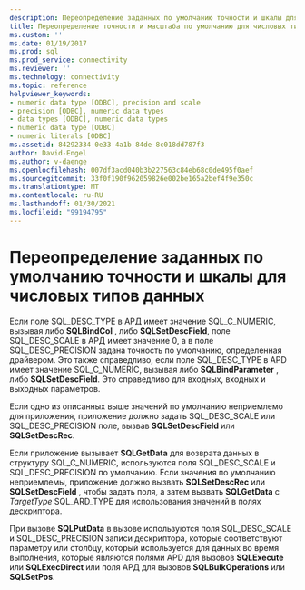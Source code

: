 ```yaml
---
description: Переопределение заданных по умолчанию точности и шкалы для числовых типов данных
title: Переопределение точности и масштаба по умолчанию для числовых типов данных | Документация Майкрософт
ms.custom: ''
ms.date: 01/19/2017
ms.prod: sql
ms.prod_service: connectivity
ms.reviewer: ''
ms.technology: connectivity
ms.topic: reference
helpviewer_keywords:
- numeric data type [ODBC], precision and scale
- precision [ODBC], numeric data types
- data types [ODBC], numeric data types
- numeric data type [ODBC]
- numeric literals [ODBC]
ms.assetid: 84292334-0e33-4a1b-84de-8c018dd787f3
author: David-Engel
ms.author: v-daenge
ms.openlocfilehash: 007df3acd040b3b227563c84eb68c0de495f0aef
ms.sourcegitcommit: 33f0f190f962059826e002be165a2bef4f9e350c
ms.translationtype: MT
ms.contentlocale: ru-RU
ms.lasthandoff: 01/30/2021
ms.locfileid: "99194795"
---
```

# <a name="overriding-default-precision-and-scale-for-numeric-data-types"></a>Переопределение заданных по умолчанию точности и шкалы для числовых типов данных
Если поле SQL_DESC_TYPE в АРД имеет значение SQL_C_NUMERIC, вызывая либо **SQLBindCol** , либо **SQLSetDescField**, поле SQL_DESC_SCALE в АРД имеет значение 0, а в поле SQL_DESC_PRECISION задана точность по умолчанию, определенная драйвером. Это также справедливо, если поле SQL_DESC_TYPE в APD имеет значение SQL_C_NUMERIC, вызывая либо **SQLBindParameter** , либо **SQLSetDescField**. Это справедливо для входных, входных и выходных параметров.  
  
 Если одно из описанных выше значений по умолчанию неприемлемо для приложения, приложение должно задать SQL_DESC_SCALE или SQL_DESC_PRECISION поле, вызвав **SQLSetDescField** или **SQLSetDescRec**.  
  
 Если приложение вызывает **SQLGetData** для возврата данных в структуру SQL_C_NUMERIC, используются поля SQL_DESC_SCALE и SQL_DESC_PRECISION по умолчанию. Если значения по умолчанию неприемлемы, приложение должно вызвать **SQLSetDescRec** или **SQLSetDescField** , чтобы задать поля, а затем вызвать **SQLGetData** с *TargetType* SQL_ARD_TYPE для использования значений в полях дескриптора.  
  
 При вызове **SQLPutData** в вызове используются поля SQL_DESC_SCALE и SQL_DESC_PRECISION записи дескриптора, которые соответствуют параметру или столбцу, который используется для данных во время выполнения, которые являются полями APD для вызовов **SQLExecute** или **SQLExecDirect** или поля АРД для вызовов **SQLBulkOperations** или **SQLSetPos**.
